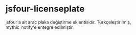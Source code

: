 # jsfour-licenseplate
 jsfour'a ait araç plaka değiştirme eklentisidir. Türkçeleştirilmiş, mythic_notify'e entegre edilmiştir.
